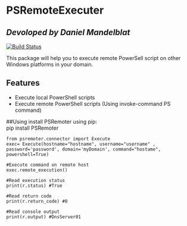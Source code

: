 # PSRemoteExecuter
## _Devoloped by Daniel Mandelblat_

[![Build Status](https://travis-ci.org/joemccann/dillinger.svg?branch=master)](https://travis-ci.org/joemccann/dillinger)

This package will help you to execute remote PowerSell script on other Windows platforms in your domain. 

## Features

- Execute local PowerShell scripts
- Execute remote PowerShell scripts (Using invoke-command PS command)


##Using
install PSRemoter using pip:<br>
pip install PSRemoter

```
from psremoter.connector import Execute
exec= Execute(hostname="hostname", username="username" , password='password', domain='myDomain', command="hostame", powershell=True)

#Execute command on remote host
exec.remote_execution()

#Read execution status
print(r.status) #True

#Read return code
print(r.return_code) #0 

#Read console output
print(r.output) #DnsServer01
````
